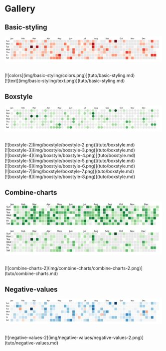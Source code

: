 # Gallery

## Basic-styling

[![cmap](img/basic-styling/cmap.png)](tuto/basic-styling.md)


<br>
[![colors](img/basic-styling/colors.png)](tuto/basic-styling.md)


<br>
[![text](img/basic-styling/text.png)](tuto/basic-styling.md)


<br>


## Boxstyle

[![boxstyle-1](img/boxstyle/boxstyle-1.png)](tuto/boxstyle.md)


<br>
[![boxstyle-2](img/boxstyle/boxstyle-2.png)](tuto/boxstyle.md)


<br>
[![boxstyle-3](img/boxstyle/boxstyle-3.png)](tuto/boxstyle.md)


<br>
[![boxstyle-4](img/boxstyle/boxstyle-4.png)](tuto/boxstyle.md)


<br>
[![boxstyle-5](img/boxstyle/boxstyle-5.png)](tuto/boxstyle.md)


<br>
[![boxstyle-6](img/boxstyle/boxstyle-6.png)](tuto/boxstyle.md)


<br>
[![boxstyle-7](img/boxstyle/boxstyle-7.png)](tuto/boxstyle.md)


<br>
[![boxstyle-8](img/boxstyle/boxstyle-8.png)](tuto/boxstyle.md)


<br>


## Combine-charts

[![combine-charts-1](img/combine-charts/combine-charts-1.png)](tuto/combine-charts.md)


<br>
[![combine-charts-2](img/combine-charts/combine-charts-2.png)](tuto/combine-charts.md)


<br>


## Negative-values

[![negative-values-1](img/negative-values/negative-values-1.png)](tuto/negative-values.md)


<br>
[![negative-values-2](img/negative-values/negative-values-2.png)](tuto/negative-values.md)


<br>

